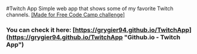 #Twitch App
Simple web app that shows some of my favorite Twitch channels.
[[Made for Free Code Camp challenge]](https://www.freecodecamp.com/challenges/use-the-twitchtv-json-api "Free Code Camp")
### You can check it here: [https://grygier94.github.io/TwitchApp](https://grygier94.github.io/TwitchApp "Github.io - Twitch App")
